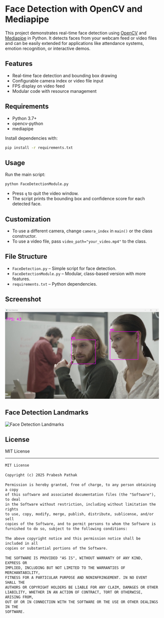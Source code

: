 # Face Detection with OpenCV and Mediapipe

This project demonstrates real-time face detection using [OpenCV](https://opencv.org/) and [Mediapipe](https://mediapipe.dev/) in Python. It detects faces from your webcam feed or video files and can be easily extended for applications like attendance systems, emotion recognition, or interactive demos.

## Features

- Real-time face detection and bounding box drawing
- Configurable camera index or video file input
- FPS display on video feed
- Modular code with resource management

## Requirements

- Python 3.7+
- opencv-python
- mediapipe

Install dependencies with:

```sh
pip install -r requirements.txt
```

## Usage

Run the main script:

```sh
python FaceDetectionModule.py
```

- Press `q` to quit the video window.
- The script prints the bounding box and confidence score for each detected face.

## Customization

- To use a different camera, change `camera_index` in `main()` or the class constructor.
- To use a video file, pass `video_path="your_video.mp4"` to the class.

## File Structure

- `FaceDetection.py` – Simple script for face detection.
- `FaceDetectionModule.py` – Modular, class-based version with more features.
- `requirements.txt` – Python dependencies.

## Screenshot
<!-- Replace the link below with your actual screenshot if available -->
![Face Detection Screenshot](https://github.com/PrabeshPathak2002/Face-Detection-using-opencv-and-Mediapipe/blob/main/screenshot.png "Screenshot")

## Face Detection Landmarks

<!-- Replace the link below with your actual face landmarks image if available -->
![Face Detection Landmarks](https://github.com/PrabeshPathak2002/Face-Detection-using-opencv-and-Mediapipe/blob/main/face-landmarks.png "Face Detection Landmarks")

## License

MIT License

---

```
MIT License

Copyright (c) 2025 Prabesh Pathak

Permission is hereby granted, free of charge, to any person obtaining a copy
of this software and associated documentation files (the "Software"), to deal
in the Software without restriction, including without limitation the rights
to use, copy, modify, merge, publish, distribute, sublicense, and/or sell
copies of the Software, and to permit persons to whom the Software is
furnished to do so, subject to the following conditions:

The above copyright notice and this permission notice shall be included in all
copies or substantial portions of the Software.

THE SOFTWARE IS PROVIDED "AS IS", WITHOUT WARRANTY OF ANY KIND, EXPRESS OR
IMPLIED, INCLUDING BUT NOT LIMITED TO THE WARRANTIES OF MERCHANTABILITY,
FITNESS FOR A PARTICULAR PURPOSE AND NONINFRINGEMENT. IN NO EVENT SHALL THE
AUTHORS OR COPYRIGHT HOLDERS BE LIABLE FOR ANY CLAIM, DAMAGES OR OTHER
LIABILITY, WHETHER IN AN ACTION OF CONTRACT, TORT OR OTHERWISE, ARISING FROM,
OUT OF OR IN CONNECTION WITH THE SOFTWARE OR THE USE OR OTHER DEALINGS IN THE
SOFTWARE.
```
